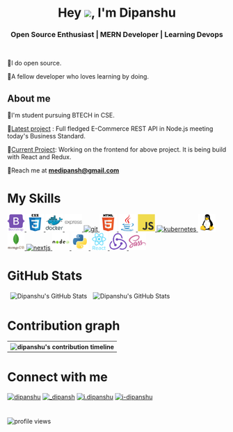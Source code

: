 <h1 align="center">Hey  <img src="https://github.com/TheDudeThatCode/TheDudeThatCode/blob/master/Assets/Hi.gif" width="30">,  I'm Dipanshu</h1>
<h3 align="center">Open Source Enthusiast | MERN Developer | Learning Devops </h3>
<br>

🔸I do open source.

🔹A fellow developer who loves learning by doing. 


## About me

🔹I'm student pursuing BTECH in CSE.

🔸[Latest project](https://github.com/i-dipanshu/ecommerce-backend) : Full fledged E-Commerce REST API in Node.js meeting today's Business 
Standard.

🔹[Current Project](https://github.com/i-dipanshu/E-commerce/tree/main/client): Working on the frontend for above project. It is being build with React and Redux.

🔹Reach me at **medipansh@gmail.com**


# My Skills
<p align="left"> <a href="https://getbootstrap.com" target="_blank" rel="noreferrer"> <img src="https://raw.githubusercontent.com/devicons/devicon/master/icons/bootstrap/bootstrap-plain-wordmark.svg" alt="bootstrap" width="40" height="40"/> </a> <a href="https://www.w3schools.com/css/" target="_blank" rel="noreferrer"> <img src="https://raw.githubusercontent.com/devicons/devicon/master/icons/css3/css3-original-wordmark.svg" alt="css3" width="40" height="40"/> </a> <a href="https://www.docker.com/" target="_blank" rel="noreferrer"> <img src="https://raw.githubusercontent.com/devicons/devicon/master/icons/docker/docker-original-wordmark.svg" alt="docker" width="40" height="40"/> </a> <a href="https://expressjs.com" target="_blank" rel="noreferrer"> <img src="https://raw.githubusercontent.com/devicons/devicon/master/icons/express/express-original-wordmark.svg" alt="express" width="40" height="40"/> </a> <a href="https://git-scm.com/" target="_blank" rel="noreferrer"> <img src="https://www.vectorlogo.zone/logos/git-scm/git-scm-icon.svg" alt="git" width="40" height="40"/> </a> <a href="https://www.w3.org/html/" target="_blank" rel="noreferrer"> <img src="https://raw.githubusercontent.com/devicons/devicon/master/icons/html5/html5-original-wordmark.svg" alt="html5" width="40" height="40"/> </a> <a href="https://www.java.com" target="_blank" rel="noreferrer"> <img src="https://raw.githubusercontent.com/devicons/devicon/master/icons/java/java-original.svg" alt="java" width="40" height="40"/> </a> <a href="https://developer.mozilla.org/en-US/docs/Web/JavaScript" target="_blank" rel="noreferrer"> <img src="https://raw.githubusercontent.com/devicons/devicon/master/icons/javascript/javascript-original.svg" alt="javascript" width="40" height="40"/> </a> <a href="https://kubernetes.io" target="_blank" rel="noreferrer"> <img src="https://www.vectorlogo.zone/logos/kubernetes/kubernetes-icon.svg" alt="kubernetes" width="40" height="40"/> </a> <a href="https://www.linux.org/" target="_blank" rel="noreferrer"> <img src="https://raw.githubusercontent.com/devicons/devicon/master/icons/linux/linux-original.svg" alt="linux" width="40" height="40"/> </a> <a href="https://www.mongodb.com/" target="_blank" rel="noreferrer"> <img src="https://raw.githubusercontent.com/devicons/devicon/master/icons/mongodb/mongodb-original-wordmark.svg" alt="mongodb" width="40" height="40"/> </a> <a href="https://nextjs.org/" target="_blank" rel="noreferrer"> <img src="https://cdn.worldvectorlogo.com/logos/nextjs-2.svg" alt="nextjs" width="40" height="40"/> </a> <a href="https://nodejs.org" target="_blank" rel="noreferrer"> <img src="https://raw.githubusercontent.com/devicons/devicon/master/icons/nodejs/nodejs-original-wordmark.svg" alt="nodejs" width="40" height="40"/> </a> <a href="https://www.python.org" target="_blank" rel="noreferrer"> <img src="https://raw.githubusercontent.com/devicons/devicon/master/icons/python/python-original.svg" alt="python" width="40" height="40"/> </a> <a href="https://reactjs.org/" target="_blank" rel="noreferrer"> <img src="https://raw.githubusercontent.com/devicons/devicon/master/icons/react/react-original-wordmark.svg" alt="react" width="40" height="40"/> </a> <a href="https://redux.js.org" target="_blank" rel="noreferrer"> <img src="https://raw.githubusercontent.com/devicons/devicon/master/icons/redux/redux-original.svg" alt="redux" width="40" height="40"/> </a> <a href="https://sass-lang.com" target="_blank" rel="noreferrer"> <img src="https://raw.githubusercontent.com/devicons/devicon/master/icons/sass/sass-original.svg" alt="sass" width="40" height="40"/> </a> </p>

# GitHub Stats

<table align="center" border="0" cellpadding="0" cellspacing="0">
    <thead>
        <tr>
            <td><img src="https://github-readme-stats.vercel.app/api?username=i-dipanshu&show_icons=true&locale=en&theme=tokyonight" alt="Dipanshu's GitHub Stats" />               </td>
            <td><img src="https://streak-stats.demolab.com/?user=i-dipanshu&theme=tokyonight" alt="Dipanshu's GitHub Stats" /></td>
        </tr>
    </thead>
</table>

# Contribution graph
<table align="center" border="0" cellpadding="0" cellspacing="0">
    <tbody>
        <tr>
            <th colspan="2"><img src="https://activity-graph.herokuapp.com/graph?username=i-dipanshu&theme=tokyo-night" alt="dipanshu's contribution timeline" /></th>
        </tr>
    </tbody>
</table>

# Connect with me

<p align="left">
<a href="https://linkedin.com/in/i-dipanshu" target="blank"><img align="center" src="https://raw.githubusercontent.com/rahuldkjain/github-profile-readme-generator/master/src/images/icons/Social/linked-in-alt.svg" alt="dipanshu" height="30" width="40" /></a>
<a href="https://twitter.com/_dipansh" target="blank"><img align="center" src="https://raw.githubusercontent.com/rahuldkjain/github-profile-readme-generator/master/src/images/icons/Social/twitter.svg" alt="_dipansh" height="30" width="40" /></a>
<a href="https://instagram.com/i.dipanshu" target="blank"><img align="center" src="https://raw.githubusercontent.com/rahuldkjain/github-profile-readme-generator/master/src/images/icons/Social/instagram.svg" alt="i.dipanshu" height="30" width="40" /></a>
<a href="https://www.leetcode.com/i-dipanshu" target="blank"><img align="center" src="https://raw.githubusercontent.com/rahuldkjain/github-profile-readme-generator/master/src/images/icons/Social/leet-code.svg" alt="i-dipanshu" height="30" width="40" /></a>
</p>

#
<p align="left"> <img src="https://komarev.com/ghpvc/?username=i-dipanshu&label=Profile%20views&color=272eef&style=for-the-badge" alt="profile views" /> </p>
